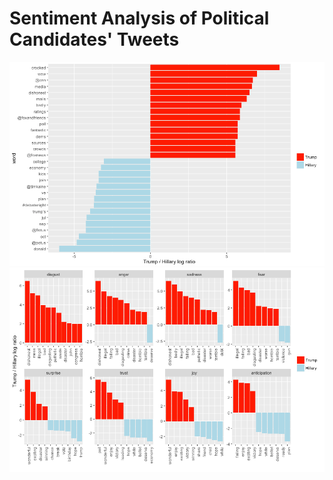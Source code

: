 # Sentiment Analysis of Political Candidates' Tweets

![alt text](words.png)
![alt text](sentiment.png)
